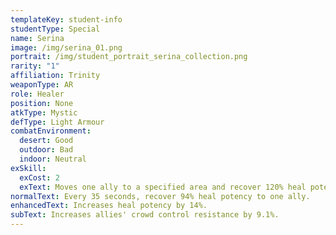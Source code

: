 ```yaml
---
templateKey: student-info
studentType: Special
name: Serina
image: /img/serina_01.png
portrait: /img/student_portrait_serina_collection.png
rarity: "1"
affiliation: Trinity
weaponType: AR
role: Healer
position: None
atkType: Mystic
defType: Light Armour
combatEnvironment:
  desert: Good
  outdoor: Bad
  indoor: Neutral
exSkill:
  exCost: 2
  exText: Moves one ally to a specified area and recover 120% heal potency.
normalText: Every 35 seconds, recover 94% heal potency to one ally.
enhancedText: Increases heal potency by 14%.
subText: Increases allies' crowd control resistance by 9.1%.
---
```

